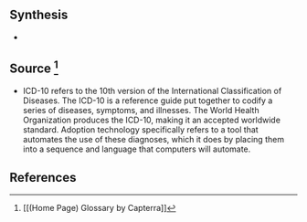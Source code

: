 ## Synthesis
- 
## Source [^1]
- ICD-10 refers to the 10th version of the International Classification of Diseases. The ICD-10 is a reference guide put together to codify a series of diseases, symptoms, and illnesses. The World Health Organization produces the ICD-10, making it an accepted worldwide standard. Adoption technology specifically refers to a tool that automates the use of these diagnoses, which it does by placing them into a sequence and language that computers will automate.
## References

[^1]: [[(Home Page) Glossary by Capterra]]